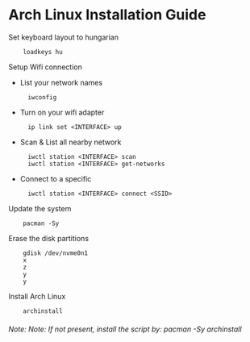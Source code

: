 
# Arch Linux Installation Guide

Set keyboard layout to hungarian

		loadkeys hu
    
Setup Wifi connection

- List your network <INTERFACE> names

		iwconfig
	
- Turn on your wifi adapter 
	
  		ip link set <INTERFACE> up
		
- Scan & List all nearby network <SSID>
	
  		iwctl station <INTERFACE> scan
		iwctl station <INTERFACE> get-networks
	
- Connect to a specific <SSID>
	
 		iwctl station <INTERFACE> connect <SSID>
      
Update the system
	
		pacman -Sy
    
Erase the disk partitions
	
	 	gdisk /dev/nvme0n1
		x
		z
		y
		y

Install Arch Linux

		archinstall
###### *Note: Note: If not present, install the script by: pacman -Sy archinstall*
		
    
